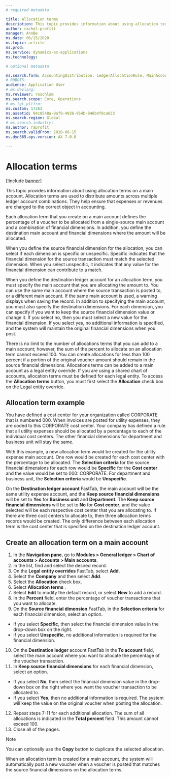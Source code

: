 ```yaml
---
# required metadata

title: Allocation terms
description: This topic provides information about using allocation terms on a main account. 
author: rachel-profitt
manager: AnnBe
ms.date: 06/15/2020
ms.topic: article
ms.prod: 
ms.service: dynamics-ax-applications
ms.technology: 

# optional metadata

ms.search.form: AccountingDistribution, LedgerAllocationRule, MainAccount, AllocationTerms
# ROBOTS: 
audience: Application User
# ms.devlang: 
ms.reviewer: roschlom
ms.search.scope: Core, Operations
# ms.tgt_pltfrm: 
ms.custom: 17361
ms.assetid: 04c8548a-0af9-492b-954b-946b4f8ca023
ms.search.region: Global
# ms.search.industry: 
ms.author: raprofit
ms.search.validFrom: 2020-06-15
ms.dyn365.ops.version: AX 7.0.0

---
```


# Allocation terms

[!include [banner](../includes/banner.md)]

This topic provides information about using allocation terms on a main account. Allocation terms are used to distribute amounts across multiple ledger account combinations. They help ensure that expenses or revenues are charged to the correct object in accounting.

Each allocation term that you create on a main account defines the percentage of a voucher to be allocated from a single-source main account and a combination of financial dimensions. In addition, you define the destination main account and financial dimensions where the amount will be allocated. 

When you define the source financial dimension for the allocation, you can select if each dimension is specific or unspecific. Specific indicates that the financial dimension for the source transaction must match the selected dimension. When you select unspecific, it indicates that any value for the financial dimension can contribute to a match.

When you define the destination ledger account for an allocation term, you must specify the main account that you are allocating the amount to. You can use the same main account where the source transaction is posted to, or a different main account. If the same main account is used, a warning displays when saving the record. In addition to specifying the main account, you must also specify the destination dimensions. For each dimension, you can specify if you want to keep the source financial dimension value or change it. If you select no, then you must select a new value for the financial dimension. If you select yes, no additional information is specified, and the system will maintain the original financial dimensions when you post.

There is no limit to the number of allocations terms that you can add to a main account; however, the sum of the percent to allocate on an allocation term cannot exceed 100. You can create allocations for less than 100 percent if a portion of the original voucher amount should remain in the source financial dimensions. Allocations terms can be added to a main account as a legal entity override. If you are using a shared chart of accounts, allocation terms must be defined for each legal entity. To access the **Allocation terms** button, you must first select the **Allocation** check box on the Legal entity override.

## Allocation term example
You have defined a cost center for your organization called CORPORATE that is numbered 000. When invoices are posted for utility expenses, they are coded to this CORPORATE cost center. Your company has defined a rule that all utility expenses should be allocated by a percentage to each of the individual cost centers. The other financial dimensions for department and business unit will stay the same.

With this example, a new allocation term would be created for the utility expense main account. One row would be created for each cost center with the percentage to be allocated. The **Selection criteria** for the source financial dimensions for each row would be **Specific** for the **Cost center** and the value would be set to 000: CORPORATE. For department and business unit, the **Selection criteria** would be **Unspecific**.

On the **Destination ledger account** FastTab, the main account will be the same utility expense account, and the **Keep source financial dimensions** will be set to **Yes** for **Business unit** and **Department.** The **Keep source financial dimensions** will be set to **No** for **Cost center**, and the value selected will be each respective cost center that you are allocating to. If there are three cost centers to allocate to, then three allocation terms records would be created. The only difference between each allocation term is the cost center that is specified on the destination ledger account.

## Create an allocation term on a main account

1. In the **Navigation pane**, go to **Modules > General ledger > Chart of accounts > Accounts > Main accounts**.
2. In the list, find and select the desired record.
3. On the **Legal entity overrides** FastTab, select **Add**.
4. Select the **Company** and then select **Add**.
5. Select the **Allocation** check box.
6. Select **Allocation terms** .
7. Select **Edit** to modify the default record, or select **New** to add a record.
8. In the **Percent** field, enter the percentage of voucher transactions that you want to allocate.
9. On the **Source financial dimension** FastTab, in the **Selection criteria** for each financial dimension, select an option.
  - If you select **Specific**, then select the financial dimension value in the drop-down box on the right.
  - If you select **Unspecific**, no additional information is required for the financial dimension.
10. On the **Destination ledger** account FastTab in the **To account** field, select the main account where you want to allocate the percentage of the voucher transaction.
11. In **Keep source financial dimensions** for each financial dimension, select an option.
  - If you select **No**, then select the financial dimension value in the drop-down box on the right where you want the voucher transaction to be allocated to.
  - If you select **Yes**, then no additional information is required. The system will keep the value on the original voucher when posting the allocation.
12. Repeat steps 7-11 for each additional allocation. The sum of all allocations is indicated in the **Total percent** field. This amount cannot exceed 100.
13. Close all of the pages.

>[!NOTE] 
> You can optionally use the **Copy** button to duplicate the selected allocation.

When an allocation term is created for a main account, the system will automatically post a new voucher when a voucher is posted that matches the source financial dimensions on the allocation terms.
